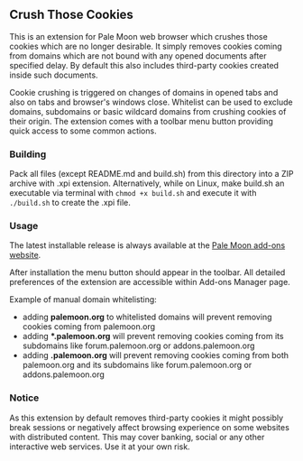 ## Crush Those Cookies
This is an extension for Pale Moon web browser which crushes those cookies which are no longer desirable. It simply removes cookies coming from domains which are not bound with any opened documents after specified delay. By default this also includes third-party cookies created inside such documents.

Cookie crushing is triggered on changes of domains in opened tabs and also on tabs and browser's windows close. Whitelist can be used to exclude domains, subdomains or basic wildcard domains from crushing cookies of their origin. The extension comes with a toolbar menu button providing quick access to some common actions.

### Building
Pack all files (except README.md and build.sh) from this directory into a ZIP archive with .xpi extension. Alternatively, while on Linux, make build.sh an executable via terminal with `chmod +x build.sh` and execute it with `./build.sh` to create the .xpi file.

### Usage
The latest installable release is always available at the [Pale Moon add-ons website](https://addons.palemoon.org/extensions/privacy-and-security/crush-those-cookies/).

After installation the menu button should appear in the toolbar. All detailed preferences of the extension are accessible within Add-ons Manager page.

Example of manual domain whitelisting:
- adding __palemoon.&#8203;org__ to whitelisted domains will prevent removing cookies coming from palemoon.org
- adding __*.palemoon.org__ will prevent removing cookies coming from its subdomains like forum.palemoon.org or addons.palemoon.org
- adding __.palemoon.org__ will prevent removing cookies coming from both palemoon.org and its subdomains like forum.palemoon.org or addons.palemoon.org

### Notice
As this extension by default removes third-party cookies it might possibly break sessions or negatively affect browsing experience on some websites with distributed content. This may cover banking, social or any other interactive web services. Use it at your own risk.